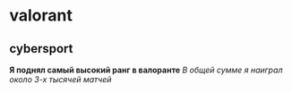 # valorant
## cybersport
**Я поднял самый высокий ранг в валоранте**
*В общей сумме я наиграл около 3-х тысячей матчей*

